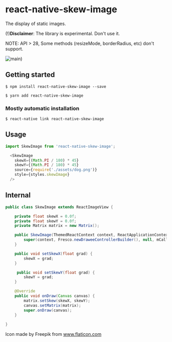 # react-native-skew-image

The display of static images.

(!)__Disclaimer__: The library is experimental. Don't use it.

NOTE: API > 28, Some methods (resizeMode, borderRadius, etc) don't support.

![main](https://github.com/abscess/react-native-skew-image/blob/master/.gitassets/main.png?raw=true))

## Getting started

`$ npm install react-native-skew-image --save`

`$ yarn add react-native-skew-image`

### Mostly automatic installation

`$ react-native link react-native-skew-image`

## Usage
```javascript
import SkewImage from 'react-native-skew-image';

  <SkewImage
    skewX={(Math.PI / 180) * 45}
    skewY={(Math.PI / 180) * 45}
    source={require('./assets/dog.png')}
    style={styles.skewImage}
  />
```

## Internal
```java
public class SkewImage extends ReactImageView {

    private float skewX = 0.0f;
    private float skewY = 0.0f;
    private Matrix matrix = new Matrix();

    public SkewImage(ThemedReactContext context, ReactApplicationContext mCallerContext) {
        super(context, Fresco.newDraweeControllerBuilder(), null, mCallerContext);
    }

    public void setSkewX(float grad) {
        skewX = grad;
    }   

     public void setSkewY(float grad) {
        skewY = grad;
    }

    @Override
    public void onDraw(Canvas canvas) {
        matrix.setSkew(skewX, skewY);
        canvas.setMatrix(matrix);
        super.onDraw(canvas);
    }
    
}
```

Icon made by Freepik from www.flaticon.com
